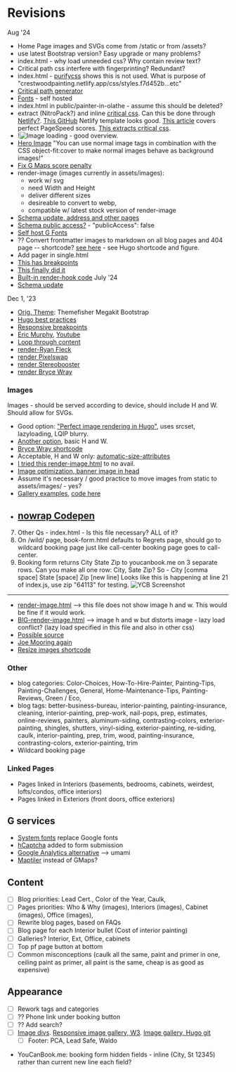 # Revisions

Aug '24

- Home Page images and SVGs come from /static or from /assets?
- use latest Bootstrap version? Easy upgrade or many problems?
- index.html - why load unneeded css? Why contain review text?
- Critical path css interfere with fingerprinting? Redundant?
- index.html - [purifycss](https://purifycss.online/) shows this is not used. What is purpose of "crestwoodpainting.netlify.app/css/styles.f7d452b...etc"
- [Critical path generator](https://jonassebastianohlsson.com/criticalpathcssgenerator/)
- [Fonts](https://rednafi.com/misc/self_hosted_google_fonts_in_hugo/#fn:5) - self hosted
- index.html in public/painter-in-olathe - assume this should be deleted?
- extract (NitroPack?) and inline [critical css](https://web.dev/articles/extract-critical-css). Can this be done through [Netlify?](https://www.netlify.com/integrations/community-built/inline-critical-css-build-plugin/). [This GitHub](https://github.com/imsus/ultimate-hugo) Netlify template looks good. [This article](https://ruddra.com/hugo-get-perfect-pagespeed-score/) covers perfect PageSpeed scores. [This extracts critical css](https://www.corewebvitals.io/tools/critical-css-generator).
- !![Image loading](https://www.corewebvitals.io/pagespeed/optimize-images-for-core-web-vitals) - good overview.
- [Hero Image](https://www.corewebvitals.io/pagespeed/optimize-images-for-core-web-vitals) "You can use normal image tags in combination with the CSS object-fit:cover to make normal images behave as background images!"
- [Fix G Maps score penalty](https://www.corewebvitals.io/pagespeed/google-maps-100-percent-pagespeed)
- render-image (images currently in assets/images):
  - work w/ svg
  - need Width and Height
  - deliver different sizes
  - desireable to convert to webp,
  - compatible w/ latest stock version of render-image
- [Schema update, address and other pages](https://www.schemaapp.com/schema-markup/how-to-do-schema-markup-for-local-business/)
- [Schema public access?](https://stackoverflow.com/questions/56926034/schema-org-for-service-based-businesses-without-an-address) - "publicAccess": false
- [Self host G Fonts](https://www.corewebvitals.io/pagespeed/self-host-google-fonts)
- ?? Convert frontmatter images to markdown on all blog pages and 404 page -- shortcode? [see here](https://discourse.gohugo.io/t/how-to-use-front-matter-variable-inside-content/32730) - see Hugo shortcode and figure.
- Add pager in single.html
- [This has breakpoints](https://www.brycewray.com/posts/2022/06/responsive-optimized-images-hugo/)
- [This finally did it](https://discourse.gohugo.io/t/conversion-to-webp/50347)
- [Built-in render-hook code](https://github.com/gohugoio/hugo/blob/master/tpl/tplimpl/embedded/templates/_default/_markup/render-image.html)
  July '24
- [Schema update](https://tekki-tipps.de/en/hugo-schemas-seo/)

Dec 1, '23

- [Orig. Theme](https://github.com/themefisher/megakit-bootstrap): Themefisher Megakit Bootstrap
- [Hugo best practices ](https://github.com/spech66/hugo-best-practices)
- [Responsive breakpoints](https://www.responsivebreakpoints.com/)
- [Eric Murphy](https://ericmurphy.xyz/blog/), [Youtube](https://www.youtube.com/@EricMurphyxyz/search?query=hugo)
- [Loop through content](https://www.markusantonwolf.com/blog/loop-through-sorted-content-in-hugo/)
- [render-Ryan Fleck](https://ryanfleck.ca/2023/perfected-image-rendering-in-hugo/)
- [render Pixelswap](https://pixelswap.fr/entry/how-to-optimize-image-rendering-with-hugo/)
- [render Stereobooster](https://stereobooster.com/posts/hugo-ideal-image/)
- [render Bryce Wray](https://www.brycewray.com/posts/2023/04/better-code-image-processing-hugo/)

### Images

Images - should be served according to device, should include H and W. Should allow for SVGs.

- Good option: ["Perfect image rendering in Hugo"](https://ryanfleck.ca/2023/perfected-image-rendering-in-hugo/), uses srcset, lazyloading, LQIP blurry.
- [Another option](https://christianoliff.com/blog/markdown-render-hooks-in-hugo/), basic H and W.
- [Bryce Wray shortcode](https://www.brycewray.com/posts/2022/06/responsive-optimized-images-hugo/)
- Acceptable, H and W only: [automatic-size-attributes](https://werat.dev/blog/automatic-image-size-attributes-in-hugo/)
- [I tried this render-image.html](_default/_markup/render-image.html) to no avail.
- [Image optimization, banner image in head](https://devtidbits.com/2022/08/13/image-optimization-in-hugo/)
- Assume it's necessary / good practice to move images from static to assets/images/ - yes?
- [Gallery examples](https://www.liwen.id.au/heg/), [code here](https://github.com/liwenyip/hugo-easy-gallery/)
- ## [nowrap Codepen](https://codepen.io/team/css-tricks/pen/bEajLE/1ea1ef35d942d0041b0467b4d39888d3)

7. Other Qs - index.html - Is this file necessary? ALL of it?
8. On /wild/ page, book-form.html defaults to Regrets page, should go to wildcard booking page just like call-center booking page goes to call-center.
9. Booking form returns City State Zip to youcanbook.me on 3 separate rows. Can you make all one row: City, Sate Zip?
   So - City [comma space] State [space] Zip [new line]
   Looks like this is happening at line 21 of index.js, use zip "64113" for testing.
   ![YCB Screenshot](https://github.com/boetiusj/hugo-dev/blob/main/static/images/screenshot-YCB-passthrough.png)

---

- [render-image.html](https://werat.dev/blog/automatic-image-size-attributes-in-hugo/) --> this file does not show image h and w. This would be fine if it would work.
- [BIG-render-image.html](https://christianoliff.com/blog/markdown-render-hooks-in-hugo/) --> image h and w but distorts image - lazy load conflict? (lazy load specified in this file and also in other css)
- [Possible source](https://stereobooster.com/posts/hugo-ideal-image/)
- [Joe Mooring again](https://discourse.gohugo.io/t/pass-attributes-to-image-render-hook/36899/2)
- [Resize images shortcode](https://www.angela1c.com/posts/2021/04/resizing-images-using-shortcodes/)

### Other

- blog categories: Color-Choices, How-To-Hire-Painter, Painting-Tips, Painting-Challenges, General, Home-Maintenance-Tips, Painting-Reviews, Green / Eco,
- blog tags: better-business-bureau, interior-painting, painting-insurance, cleaning, interior-painting, prep-work, nail-pops, prep, estimates, online-reviews, painters, aluminum-siding, contrasting-colors, exterior-painting, shingles, shutters, vinyl-siding, exterior-painting, re-siding, caulk, interior-painting, prep, trim, wood, painting-insurance, contrasting-colors, exterior-painting, trim
- Wildcard booking page

### Linked Pages

- Pages linked in Interiors (basements, bedrooms, cabinets, weirdest, lofts/condos, office interiors)
- Pages linked in Exteriors (front doors, office exteriors)

## G services

- [System fonts](https://www.youtube.com/watch?v=K_QRFhpsTsc&list=PLnur5_dvCveGQtaSkjP0i-Fege25r5dHs) replace Google fonts
- [hCaptcha](https://www.hcaptcha.com/) added to form submission
- [Google Analytics alternative](umami.is) --> umami
- [Maptiler](maptiler.com) instead of GMaps?

## Content

- [ ] Blog priorities: Lead Cert., Color of the Year, Caulk,
- [ ] Pages priorities: Who & Why (images), Interiors (images), Cabinet (images), Office (images),
- [ ] Rewrite blog pages, based on FAQs
- [ ] Blog page for each Interior bullet (Cost of interior painting)
- [ ] Galleries? Interior, Ext, Office, cabinets
- [ ] Top pf page button at bottom
- [ ] Common misconceptions (caulk all the same, paint and primer in one, ceiling paint as primer, all paint is the same, cheap is as good as expensive)

## Appearance

- [ ] Rework tags and categories
- [ ] ?? Phone link under booking button
- [ ] ?? Add search?
- [ ] [Image divs](https://www.w3schools.com/howto/tryit.asp?filename=tryhow_css_images_side_by_side). [Responsive image gallery, W3](https://www.w3schools.com/css/tryit.asp?filename=trycss_image_gallery_responsive). [Image gallery, Hugo git](https://github.com/rootwork/hugo-module-gallery-grid)
  - [ ] Footer: PCA, Lead Safe, Waldo
- YouCanBook.me: booking form hidden fields - inline (City, St 12345) rather than current new line each field?
